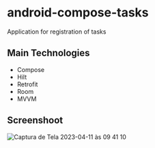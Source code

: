 # android-compose-tasks

Application for registration of tasks

## Main Technologies

* Compose
* Hilt
* Retrofit
* Room
* MVVM

## Screenshoot

![Captura de Tela 2023-04-11 às 09 41 10](https://user-images.githubusercontent.com/94557935/231165250-bd024840-cd5c-4153-ae74-bff42b20af0e.png)
